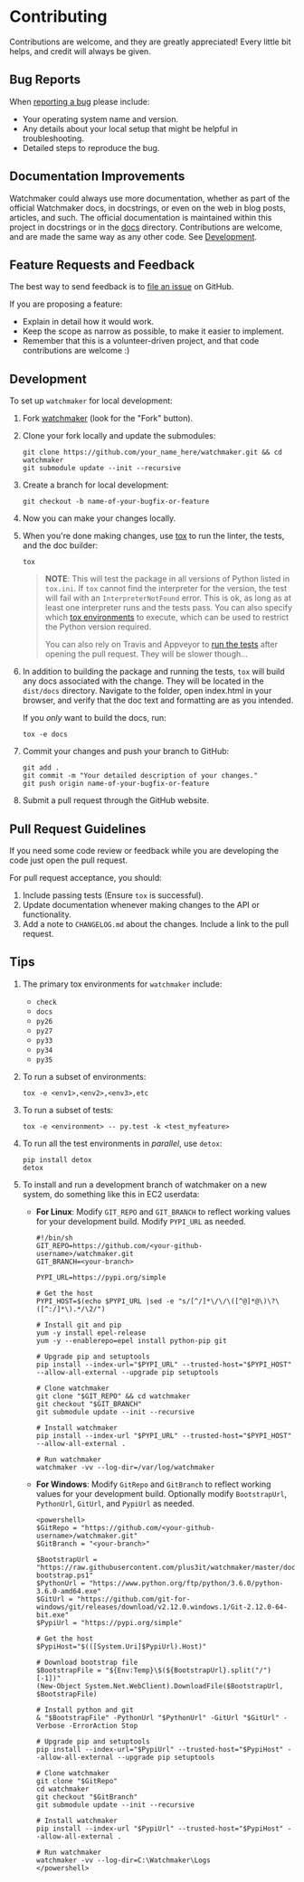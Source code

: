 # Contributing

Contributions are welcome, and they are greatly appreciated! Every little bit
helps, and credit will always be given.

## Bug Reports

When [reporting a bug][0] please include:

*   Your operating system name and version.
*   Any details about your local setup that might be helpful in
    troubleshooting.
*   Detailed steps to reproduce the bug.

## Documentation Improvements

Watchmaker could always use more documentation, whether as part of the official
Watchmaker docs, in docstrings, or even on the web in blog posts, articles, and
such. The official documentation is maintained within this project in
docstrings or in the [docs][3] directory. Contributions are
welcome, and are made the same way as any other code. See
[Development](#development).

## Feature Requests and Feedback

The best way to send feedback is to [file an issue][0] on GitHub.

If you are proposing a feature:

*   Explain in detail how it would work.
*   Keep the scope as narrow as possible, to make it easier to implement.
*   Remember that this is a volunteer-driven project, and that code
    contributions are welcome :)

## Development

To set up `watchmaker` for local development:

1.  Fork [watchmaker](https://github.com/plus3it/watchmaker) (look for the
    "Fork" button).

2.  Clone your fork locally and update the submodules:

    ```shell
    git clone https://github.com/your_name_here/watchmaker.git && cd watchmaker
    git submodule update --init --recursive
    ```

3.  Create a branch for local development:

    ```shell
    git checkout -b name-of-your-bugfix-or-feature
    ```

4.  Now you can make your changes locally.

5.  When you're done making changes, use [tox][2] to run the linter, the tests,
    and the doc builder:

    ```shell
    tox
    ```

    > **NOTE**: This will test the package in all versions of Python listed in
    > `tox.ini`. If `tox` cannot find the interpreter for the version, the test
    > will fail with an `InterpreterNotFound` error. This is ok, as long as at
    > least one interpreter runs and the tests pass. You can also specify which
    > [tox environments](#tips) to execute, which can be used to restrict the
    > Python version required.
    >
    > You can also rely on Travis and Appveyor to [run the tests][1] after
    > opening the pull request. They will be slower though...

6.  In addition to building the package and running the tests, `tox` will build
    any docs associated with the change. They will be located in the
    `dist/docs` directory. Navigate to the folder, open index.html in your
    browser, and verify that the doc text and formatting are as you intended.

    If you _only_ want to build the docs, run:

    ```shell
    tox -e docs
    ```

7.  Commit your changes and push your branch to GitHub:

    ```shell
    git add .
    git commit -m "Your detailed description of your changes."
    git push origin name-of-your-bugfix-or-feature
    ```

8.  Submit a pull request through the GitHub website.

## Pull Request Guidelines

If you need some code review or feedback while you are developing the code just
open the pull request.

For pull request acceptance, you should:

1.  Include passing tests (Ensure `tox` is successful).
2.  Update documentation whenever making changes to the API or functionality.
3.  Add a note to `CHANGELOG.md` about the changes. Include a link to the
    pull request.

## Tips

1.  The primary tox environments for `watchmaker` include:

    *   `check`
    *   `docs`
    *   `py26`
    *   `py27`
    *   `py33`
    *   `py34`
    *   `py35`

2.  To run a subset of environments:

    ```shell
    tox -e <env1>,<env2>,<env3>,etc
    ```

3.  To run a subset of tests:

    ```shell
    tox -e <environment> -- py.test -k <test_myfeature>
    ```

4.  To run all the test environments in _parallel_, use `detox`:

    ```shell
    pip install detox
    detox
    ```

5.  To install and run a development branch of watchmaker on a new system, do
    something like this in EC2 userdata:

    *   **For Linux**: Modify `GIT_REPO` and `GIT_BRANCH` to reflect working
        values for your development build. Modify `PYPI_URL` as needed.

        ```shell
        #!/bin/sh
        GIT_REPO=https://github.com/<your-github-username>/watchmaker.git
        GIT_BRANCH=<your-branch>

        PYPI_URL=https://pypi.org/simple

        # Get the host
        PYPI_HOST=$(echo $PYPI_URL |sed -e "s/[^/]*\/\/\([^@]*@\)\?\([^:/]*\).*/\2/")

        # Install git and pip
        yum -y install epel-release
        yum -y --enablerepo=epel install python-pip git

        # Upgrade pip and setuptools
        pip install --index-url="$PYPI_URL" --trusted-host="$PYPI_HOST" --allow-all-external --upgrade pip setuptools

        # Clone watchmaker
        git clone "$GIT_REPO" && cd watchmaker
        git checkout "$GIT_BRANCH"
        git submodule update --init --recursive

        # Install watchmaker
        pip install --index-url "$PYPI_URL" --trusted-host="$PYPI_HOST" --allow-all-external .

        # Run watchmaker
        watchmaker -vv --log-dir=/var/log/watchmaker
        ```

    *   **For Windows**: Modify `GitRepo` and `GitBranch` to reflect working
        values for your development build. Optionally modify `BootstrapUrl`,
        `PythonUrl`, `GitUrl`, and `PypiUrl` as needed.

        ```shell
        <powershell>
        $GitRepo = "https://github.com/<your-github-username>/watchmaker.git"
        $GitBranch = "<your-branch>"

        $BootstrapUrl = "https://raw.githubusercontent.com/plus3it/watchmaker/master/docs/files/bootstrap/watchmaker-bootstrap.ps1"
        $PythonUrl = "https://www.python.org/ftp/python/3.6.0/python-3.6.0-amd64.exe"
        $GitUrl = "https://github.com/git-for-windows/git/releases/download/v2.12.0.windows.1/Git-2.12.0-64-bit.exe"
        $PypiUrl = "https://pypi.org/simple"

        # Get the host
        $PypiHost="$(([System.Uri]$PypiUrl).Host)"

        # Download bootstrap file
        $BootstrapFile = "${Env:Temp}\$(${BootstrapUrl}.split("/")[-1])"
        (New-Object System.Net.WebClient).DownloadFile($BootstrapUrl, $BootstrapFile)

        # Install python and git
        & "$BootstrapFile" -PythonUrl "$PythonUrl" -GitUrl "$GitUrl" -Verbose -ErrorAction Stop

        # Upgrade pip and setuptools
        pip install --index-url="$PypiUrl" --trusted-host="$PypiHost" --allow-all-external --upgrade pip setuptools

        # Clone watchmaker
        git clone "$GitRepo"
        cd watchmaker
        git checkout "$GitBranch"
        git submodule update --init --recursive

        # Install watchmaker
        pip install --index-url "$PypiUrl" --trusted-host="$PypiHost" --allow-all-external .

        # Run watchmaker
        watchmaker -vv --log-dir=C:\Watchmaker\Logs
        </powershell>
        ```

[0]: https://github.com/plus3it/watchmaker/issues
[1]: https://travis-ci.org/plus3it/watchmaker/pull_requests
[2]: https://tox.readthedocs.io/en/latest/install.html
[3]: https://github.com/plus3it/watchmaker/tree/develop/docs

